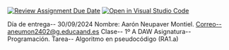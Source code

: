 [![Review Assignment Due Date](https://classroom.github.com/assets/deadline-readme-button-22041afd0340ce965d47ae6ef1cefeee28c7c493a6346c4f15d667ab976d596c.svg)](https://classroom.github.com/a/aoPG0Blz)
[![Open in Visual Studio Code](https://classroom.github.com/assets/open-in-vscode-2e0aaae1b6195c2367325f4f02e2d04e9abb55f0b24a779b69b11b9e10269abc.svg)](https://classroom.github.com/online_ide?assignment_repo_id=16100464&assignment_repo_type=AssignmentRepo)

Día de entrega-- 30/09/2024
Nombre: Aarón Neupaver Montiel.
Correo--aneumon2402@g.educaand.es
Clase-- 1º A DAW
Asignatura-- Programación.
Tarea-- Algoritmo en pseudocódigo (RA1.a)
